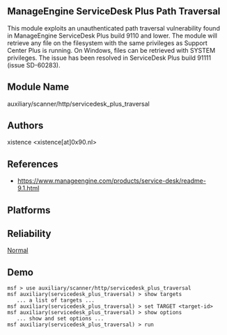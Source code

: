 ## ManageEngine ServiceDesk Plus Path Traversal

This module exploits an unauthenticated path traversal 
vulnerability found in ManageEngine ServiceDesk Plus build 
9110 and lower. The module will retrieve any file on the 
filesystem with the same privileges as Support Center Plus 
is running. On Windows, files can be retrieved with SYSTEM 
privileges. The issue has been resolved in ServiceDesk Plus 
build 91111 (issue SD-60283).


## Module Name
auxiliary/scanner/http/servicedesk_plus_traversal

## Authors
xistence <xistence[at]0x90.nl>


## References
* https://www.manageengine.com/products/service-desk/readme-9.1.html




## Platforms


## Reliability
[Normal](https://github.com/rapid7/metasploit-framework/wiki/Exploit-Ranking)

## Demo

```
msf > use auxiliary/scanner/http/servicedesk_plus_traversal
msf auxiliary(servicedesk_plus_traversal) > show targets
   ... a list of targets ...
msf auxiliary(servicedesk_plus_traversal) > set TARGET <target-id>
msf auxiliary(servicedesk_plus_traversal) > show options
   ... show and set options ...
msf auxiliary(servicedesk_plus_traversal) > run
```
    
    
